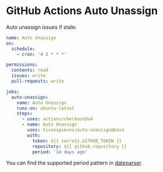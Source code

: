 # GitHub Actions Auto Unassign

Auto unassign issues if stale:

```yaml
name: Auto Unassign
on:
  schedule:
    - cron: '4 2 * * *'

permissions:
  contents: read
  issues: write
  pull-requests: write

jobs:
  auto-unassign:
    name: Auto Unassign
    runs-on: ubuntu-latest
    steps:
      - uses: actions/checkout@v4
      - name: Auto Unassign
        uses: tisonspieces/auto-unassign@main
        with:
          token: ${{ secrets.GITHUB_TOKEN }}
          repository: ${{ github.repository }}
          period: '14 days ago'
```

You can find the supported period pattern in [dateparser](https://dateparser.readthedocs.io/en/latest/index.html).
